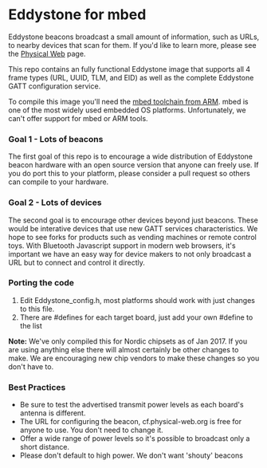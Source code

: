 # Eddystone for mbed
Eddystone beacons broadcast a small amount of information, such as URLs, to nearby devices that scan for them. If you'd like to learn more, please see the [Physical Web](physical-web.org) page.

This repo contains an fully functional Eddystone image that supports all 4 frame types (URL, UUID, TLM, and EID) as well as the complete Eddystone GATT configuration service.

To compile this image you'll need the [mbed toolchain from ARM](mbed.org). mbed is one of the most widely used embedded OS platforms. Unfortunately, we can't offer support for mbed or ARM tools.

### Goal 1 - Lots of beacons
The first goal of this repo is to encourage a wide distribution of Eddystone beacon hardware with an open source version that anyone can freely use. If you do port this to your platform, please consider a pull request so others can compile to your hardware.

### Goal 2 - Lots of devices
The second goal is to encourage other devices beyond just beacons. These would be interative devices that use new GATT services characteristics. We hope to see forks for products such as vending machines or remote control toys. With Bluetooth Javascript support in modern web browsers, it's important we have an easy way for device makers to not only broadcast a URL but to connect and control it directly.

### Porting the code
1. Edit Eddystone_config.h, most platforms should work with just changes to this file.
2. There are #defines for each target board, just add your own #define to the list

**Note:** We've only compiled this for Nordic chipsets as of Jan 2017. If you are using anything else there will almost certainly be other changes to make. We are encouraging new chip vendors to make these changes so you don't have to.

### Best Practices
* Be sure to test the advertised transmit power levels as each board's antenna is different.
* The URL for configuring the beacon, cf.physical-web.org is free for anyone to use. You don't need to change it.
* Offer a wide range of power levels so it's possible to broadcast only a short distance.
* Please don't default to high power. We don't want 'shouty' beacons
